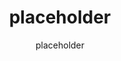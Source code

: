 ---
layout: placeholder

title:  placeholder
subtitle: placeholder
categories: ['placeholder']
permalink: /:title/

traducciones: ['es']
tags: [anki]

---